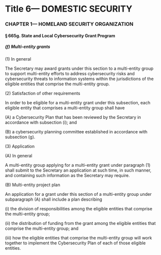 
# Title 6— DOMESTIC SECURITY
### CHAPTER 1— HOMELAND SECURITY ORGANIZATION
#### § 665g. State and Local Cybersecurity Grant Program
##### (f) Multi-entity grants

(1) In general

The Secretary may award grants under this section to a multi-entity group to support multi-entity efforts to address cybersecurity risks and cybersecurity threats to information systems within the jurisdictions of the eligible entities that comprise the multi-entity group.

(2) Satisfaction of other requirements

In order to be eligible for a multi-entity grant under this subsection, each eligible entity that comprises a multi-entity group shall have

(A) a Cybersecurity Plan that has been reviewed by the Secretary in accordance with subsection (i); and

(B) a cybersecurity planning committee established in accordance with subsection (g).

(3) Application

(A) In general

A multi-entity group applying for a multi-entity grant under paragraph (1) shall submit to the Secretary an application at such time, in such manner, and containing such information as the Secretary may require.

(B) Multi-entity project plan

An application for a grant under this section of a multi-entity group under subparagraph (A) shall include a plan describing

(i) the division of responsibilities among the eligible entities that comprise the multi-entity group;

(ii) the distribution of funding from the grant among the eligible entities that comprise the multi-entity group; and

(iii) how the eligible entities that comprise the multi-entity group will work together to implement the Cybersecurity Plan of each of those eligible entities.
